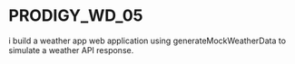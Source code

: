 # PRODIGY_WD_05
i build a weather app web application using generateMockWeatherData to simulate a weather API response.
